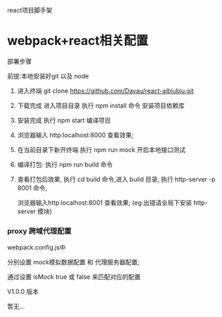 react项目脚手架 

webpack+react相关配置
===========================



部署步骤

前提:本地安装好git 以及 node

1. 进入终端  git clone https://github.com/Davau/react-aibiubiu.git 

2. 下载完成 进入项目目录  执行 npm install 命令 安装项目依赖库 

3. 安装完成 执行 npm start 编译项目 

4. 浏览器输入 http:localhost:8000  查看效果;

5. 在当前目录下新开终端 执行 npm run mock  开启本地接口测试

6. 编译打包: 执行 npm run build 命令

7. 查看打包后效果, 执行 cd build 命令,进入 build 目录, 执行 http-server -p 8001 命令, 

   浏览器输入http:localhost:8001  查看效果; (eg:出错请全局下安装 http-server 模块)


### proxy 跨域代理配置

 webpack.config.js中 

 分别设置 mock模拟数据配置 和 代理服务器配置;

 通过设置 isMock true 或 false 来匹配对应的配置

 

V1.0.0 版本

暂无...
